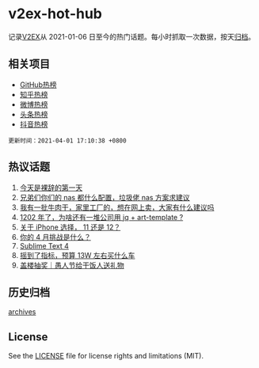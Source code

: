 # v2ex-hot-hub

 记录[V2EX](https://www.v2ex.com/)从 2021-01-06 日至今的热门话题。每小时抓取一次数据，按天[归档](archives)。
 
 ## 相关项目

- [GitHub热榜](https://github.com/lonnyzhang423/github-hot-hub)
- [知乎热榜](https://github.com/lonnyzhang423/zhihu-hot-hub)
- [微博热榜](https://github.com/lonnyzhang423/weibo-hot-hub)
- [头条热榜](https://github.com/lonnyzhang423/toutiao-hot-hub)
- [抖音热榜](https://github.com/lonnyzhang423/douyin-hot-hub)


 `更新时间：2021-04-01 17:10:38 +0800`

## 热议话题

1. [今天是裸辞的第一天](https://www.v2ex.com/t/767059)
1. [兄弟们你们的 nas 都什么配置，垃圾佬 nas 方案求建议](https://www.v2ex.com/t/767176)
1. [我有一批牛肉干，家里工厂的，想在网上卖，大家有什么建议吗](https://www.v2ex.com/t/767086)
1. [1202 年了，为啥还有一堆公司用 jq + art-template ?](https://www.v2ex.com/t/767111)
1. [关于 iPhone 选择， 11 还是 12？](https://www.v2ex.com/t/766971)
1. [你的 4 月挑战是什么？](https://www.v2ex.com/t/767128)
1. [Sublime Text 4](https://www.v2ex.com/t/767077)
1. [摇到了指标，预算 13W 左右买什么车](https://www.v2ex.com/t/767138)
1. [盖楼抽奖｜愚人节给干饭人送礼物](https://www.v2ex.com/t/767227)

## 历史归档

[archives](archives)

## License

See the [LICENSE](LICENSE) file for license rights and limitations (MIT).
